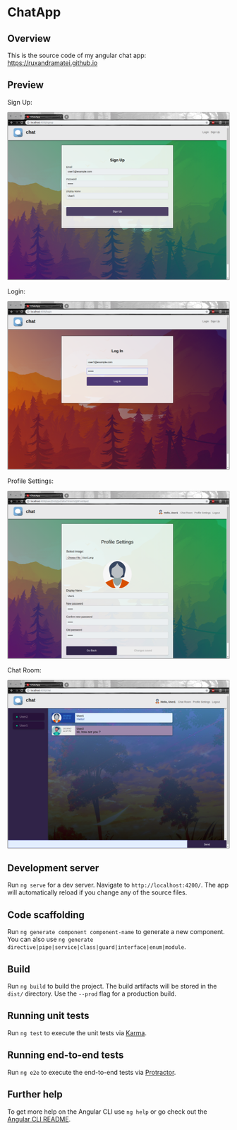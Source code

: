 # ChatApp

## Overview
This is the source code of my angular chat app: https://ruxandramatei.github.io

## Preview

Sign Up:

![alt text](https://github.com/ruxandramatei/Angular-Chat-App/blob/master/Preview/Sign%20Up.png)

Login:

![alt text](https://github.com/ruxandramatei/Angular-Chat-App/blob/master/Preview/Login.png)

Profile Settings:

 ![alt text](https://github.com/ruxandramatei/Angular-Chat-App/blob/master/Preview/Profile%20Settings.png)
 
 Chat Room:
 
 ![alt text](https://github.com/ruxandramatei/Angular-Chat-App/blob/master/Preview/Chat%20Room.png)
 


## Development server

Run `ng serve` for a dev server. Navigate to `http://localhost:4200/`. The app will automatically reload if you change any of the source files.

## Code scaffolding

Run `ng generate component component-name` to generate a new component. You can also use `ng generate directive|pipe|service|class|guard|interface|enum|module`.

## Build

Run `ng build` to build the project. The build artifacts will be stored in the `dist/` directory. Use the `--prod` flag for a production build.

## Running unit tests

Run `ng test` to execute the unit tests via [Karma](https://karma-runner.github.io).

## Running end-to-end tests

Run `ng e2e` to execute the end-to-end tests via [Protractor](http://www.protractortest.org/).

## Further help

To get more help on the Angular CLI use `ng help` or go check out the [Angular CLI README](https://github.com/angular/angular-cli/blob/master/README.md).
